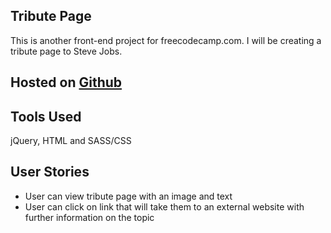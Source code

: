 ## Tribute Page
This is another front-end project for freecodecamp.com. I will be creating a tribute page to Steve Jobs.

## Hosted on [Github](http://newyork-anthonyng.github.io/fcc_tribute/)

## Tools Used
jQuery, HTML and SASS/CSS

## User Stories
  * User can view tribute page with an image and text
  * User can click on link that will take them to an external website with further information on the topic
